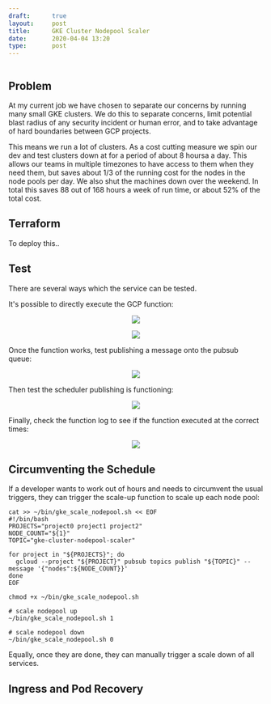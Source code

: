 ```yaml
---
draft:      true
layout:     post
title:      GKE Cluster Nodepool Scaler
date:       2020-04-04 13:20
type:       post
---
```


<p align="center">
<img src="" class="img-header-600" />
</p>

## Problem

At my current job we have chosen to separate our concerns by running many small GKE clusters. We do this to separate concerns, limit potential blast radius of any security incident or human error, and to take advantage of hard boundaries between GCP projects.

This means we run a lot of clusters. As a cost cutting measure we spin our dev and test clusters down at for a period of about 8 hoursa a day. This allows our teams in multiple timezones to have access to them when they need them, but saves about 1/3 of the running cost for the nodes in the node pools per day. We also shut the machines down over the weekend. In total this saves 88 out of 168 hours a week of run time, or about 52% of the total cost.

## Terraform

To deploy this..

## Test

There are several ways which the service can be tested.

It's possible to directly execute the GCP function:
<p align="center">
<img src="https://github.com/roobert/roobert.github.io/raw/master/images/gke_scaler/gcp_function_test.png"/>
</p>
<p align="center">
<img src="https://github.com/roobert/roobert.github.io/raw/master/images/gke_scaler/gcp_function_test_log.png"/>
</p>

Once the function works, test publishing a message onto the pubsub queue:
<p align="center">
<img src="https://github.com/roobert/roobert.github.io/raw/master/images/gke_scaler/pubsub_test.png"/>
</p>

Then test the scheduler publishing is functioning:
<p align="center">
<img src="https://github.com/roobert/roobert.github.io/raw/master/images/gke_scaler/scheduler_test.png"/>
</p>

Finally, check the function log to see if the function executed at the correct times:
<p align="center">
<img src="https://github.com/roobert/roobert.github.io/raw/master/images/gke_scaler/gcp_function_log.png"/>
</p>


## Circumventing the Schedule

If a developer wants to work out of hours and needs to circumvent the usual triggers, they can trigger the scale-up function to scale up each node pool:
```
cat >> ~/bin/gke_scale_nodepool.sh << EOF
#!/bin/bash
PROJECTS="project0 project1 project2"
NODE_COUNT="${1}"
TOPIC="gke-cluster-nodepool-scaler"

for project in "${PROJECTS}"; do
  gcloud --project "${PROJECT}" pubsub topics publish "${TOPIC}" --message '{"nodes":${NODE_COUNT}}'
done
EOF

chmod +x ~/bin/gke_scale_nodepool.sh

# scale nodepool up
~/bin/gke_scale_nodepool.sh 1

# scale nodepool down
~/bin/gke_scale_nodepool.sh 0
```

Equally, once they are done, they can manually trigger a scale down of all services.

## Ingress and Pod Recovery

